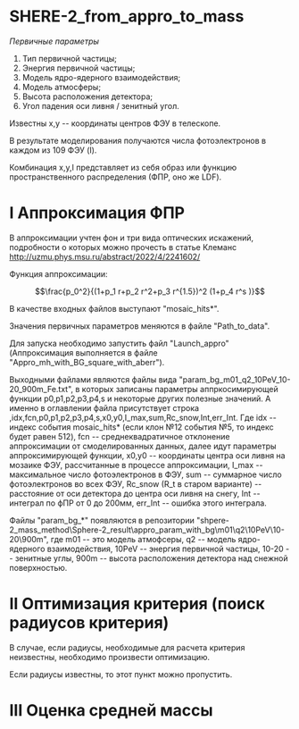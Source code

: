 # SHERE-2_from_appro_to_mass

*Первичные параметры*

1. Тип первичной частицы;
2. Энергия первичной частицы;
3. Модель ядро-ядерного взаимодействия;
4. Модель атмосферы;
5. Высота расположения детектора;
6. Угол падения оси ливня / зенитный угол.
   
Известны х,у -- координаты центров ФЭУ в телескопе.

В результате моделирования получаются числа фотоэлектронов в каждом из 109 ФЭУ (I).

Комбинация x,y,I представляет из себя образ или функцию пространственного распределения (ФПР, оно же LDF).

# I Аппроксимация ФПР

В аппроксимации учтен фон и три вида оптических искажений, подробности о которых можно прочесть в статье Клеманс http://uzmu.phys.msu.ru/abstract/2022/4/2241602/

Функция аппроксимации:

$$\frac{p_0^2}{(1+p_1  r+p_2  r^2+p_3  r^{1.5})^2  (1+p_4  r^s )}$$

В качестве входных файлов выступают "mosaic_hits*". 

Значения первичных параметров меняются в файле "Path_to_data". 

Для запуска необходимо запустить файл "Launch_appro" (Аппроксимация выполняется в файле "Appro_mh_with_BG_square_with_aberr").

Выходными файлами являются файлы вида "param_bg_m01_q2_10PeV_10-20_900m_Fe.txt", в которых записаны параметры аппркосимирующей функции p0,p1,p2,p3,p4,s и некоторые других полезные значений. А именно в оглавлении файла присутствует строка ,idx,fcn,p0,p1,p2,p3,p4,s,x0,y0,I_max,sum,Rc_snow,Int,err_Int. Где idx -- индекс события mosaic_hits* (если клон №12 события №5, то индекс будет равен 512), fcn -- среднеквадратичное отклонение аппроксимации от смоделированных данных, далее идут параметры аппроксимирующей функции, x0,y0 -- координаты центра оси ливня на мозаике ФЭУ, рассчитанные в процессе аппроксимации, I_max -- максимальное число фотоэлектронов в ФЭУ, sum -- суммарное число фотоэлектронов во всех ФЭУ, Rc_snow (R_t в старом варианте) -- расстояние от оси детектора до центра оси ливня на снегу, Int -- интеграл по фПР от 0 до 200мм, err_Int -- ошибка этого интеграла.

Файлы "param_bg_*" появляются в репозитории "shpere-2_mass_method\Sphere-2_result\appro_param_with_bg\m01\q2\10PeV\10-20\900m", где m01 -- это модель атмофсеры, q2 -- модель ядро-ядерного взаимодействия, 10PeV -- энергия первичной частицы, 10-20 -- зенитные углы, 900m -- высота расположения детектора над снежной поверхностью.

# II Оптимизация критерия (поиск радиусов критерия)

В случае, если радиусы, необходимые для расчета критерия неизвестны, необходимо произвести оптимизацию. 

Если радиусы известны, то этот пункт можно пропустить.


# III Оценка средней массы











